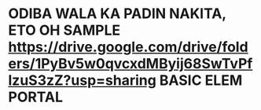 # ODIBA WALA KA PADIN NAKITA, ETO OH SAMPLE https://drive.google.com/drive/folders/1PyBv5w0qvcxdMByij68SwTvPflzuS3zZ?usp=sharing BASIC ELEM PORTAL
